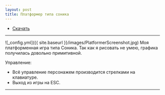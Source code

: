 ```yaml
---
layout: post
title: Платформер типа соника
---
```


- [Скачать](https://drive.google.com/open?id=0B0wvbicW8OQIM296X3l1cUdtREE)

___

![_config.yml]({{ site.baseurl }}/images/PlatformerScreenshot.jpg)
Моя платформенная игра типа Соника.
Так как я рисовать не умею, графика получилась довольно примитивной.

Управление:

- Всё управление персонажем производится стрелками на клавиатуре.
- Выход из игры на ESC.

___

